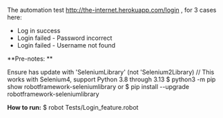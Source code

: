 
The automation test http://the-internet.herokuapp.com/login , for 3 cases here:
- Log in success
- Login failed - Password incorrect
- Login failed - Username not found

**Pre-notes: **

Ensure has update with 'SeleniumLibrary' (not 'Selenium2Library) // This works with Selenium4, support Python 3.8 through 3.13
$ python3 -m pip show robotframework-seleniumlibrary
or 
$ pip install --upgrade robotframework-seleniumlibrary

**How to run:**
$ robot Tests/Login_feature.robot
